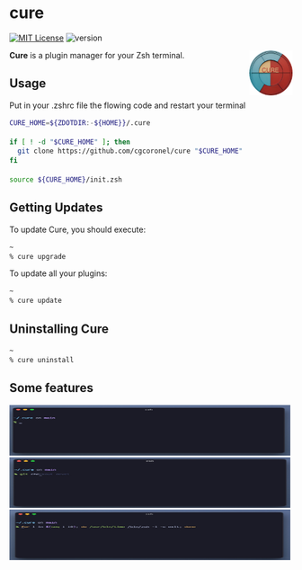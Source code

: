 # cure 

[![MIT License](https://img.shields.io/badge/license-MIT-007EC7.svg)](/LICENSE)
![version](https://img.shields.io/badge/version-v0.1.0-df5e88)

<img align="right"
     height="80"
     alt="Cure Logo"
     src="https://github.com/cgcoronel/cure/blob/main/images/logo.png">

**Cure** is a plugin manager for your Zsh terminal.

## Usage
Put in your .zshrc file the flowing code and restart your terminal

```zsh
CURE_HOME=${ZDOTDIR:-${HOME}}/.cure

if [ ! -d "$CURE_HOME" ]; then
  git clone https://github.com/cgcoronel/cure "$CURE_HOME"
fi

source ${CURE_HOME}/init.zsh
```

## Getting Updates
To update Cure, you should execute:

```zsh
~
% cure upgrade
```

To update all your plugins:
```zsh
~
% cure update 
```

## Uninstalling Cure
```zsh
~
% cure uninstall
```

## Some features

<img src="https://github.com/cgcoronel/cure/blob/main/images/prompt.jpeg" width="500" height="90">

<img src="https://github.com/cgcoronel/cure/blob/main/images/autocomplete.jpeg" width="500" height="90">

<img src="https://github.com/cgcoronel/cure/blob/main/images/syntax-highlighting.jpeg" width="500" height="90">





